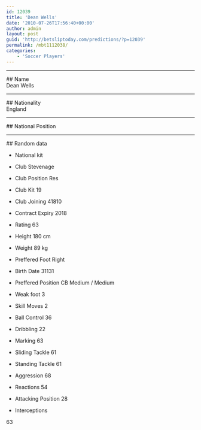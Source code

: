 ```yaml
---
id: 12039
title: 'Dean Wells'
date: '2010-07-26T17:56:40+00:00'
author: admin
layout: post
guid: 'http://betsliptoday.com/predictions/?p=12039'
permalink: /mbt1112038/
categories:
    - 'Soccer Players'
---
```


- - - - - -

\## Name  
 Dean Wells

- - - - - -

\## Nationality  
 England

- - - - - -

\## National Position

- - - - - -

\## Random data

- National kit
- Club
 Stevenage

- Club Position
 Res

- Club Kit
 19

- Club Joining
 41810

- Contract Expiry
 2018

- Rating
 63

- Height
 180 cm

- Weight
 89 kg

- Preffered Foot
 Right

- Birth Date
 31131

- Preffered Position
 CB Medium / Medium

- Weak foot
 3

- Skill Moves
 2

- Ball Control
 36

- Dribbling
 22

- Marking
 63

- Sliding Tackle
 61

- Standing Tackle
 61

- Aggression
 68

- Reactions
 54

- Attacking Position
 28

- Interceptions

 63